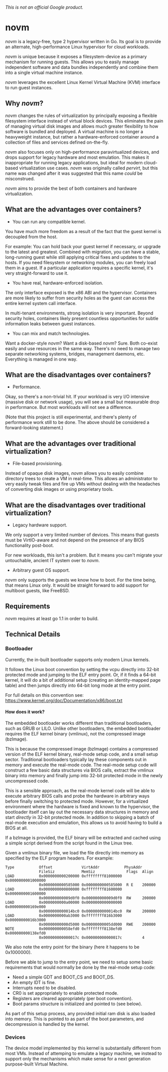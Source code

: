 *This is not an official Google product.*

novm
====

*novm* is a legacy-free, type 2 hypervisor written in Go. Its goal is to
provide an alternate, high-performance Linux hypervisor for cloud workloads.

*novm* is unique because it exposes a filesystem-device as a primary
mechanism for running guests. This allows you to easily manage independent
software and data bundles independently and combine them into a single virtual
machine instance.

*novm* leverages the excellent Linux Kernel Virtual Machine (KVM) interface to
run guest instances.

Why *novm*?
-----------

*novm* changes the rules of virtualization by principally exposing a flexible
filesystem interface instead of virtual block devices. This eliminates the pain
of managing virtual disk images and allows much greater flexibility to how
software is bundled and deployed. A virtual machine is no longer a heavyweight
instance, but rather a hardware-enforced container around a collection of files
and services defined on-the-fly.

*novm* also focuses only on high-performance paravirtualized devices, and drops
support for legacy hardware and most emulation. This makes it inappropriate
for running legacy applications, but ideal for modern cloud-based virtualization
use cases. *novm* was originally called *pervirt*, but this name was changed
after it was suggested that this name *could* be misconstrued.

*novm* aims to provide the best of both containers and hardware virtualization.

What are the advantages over containers?
----------------------------------------

* You can run any compatible kernel.

You have much more freedom as a result of the fact that the
guest kernel is decoupled from the host.

For example: You can hold back your guest kernel if necessary,
or upgrade to the latest and greatest. Combined with migration,
you can have a stable, long-running guest while still applying
critical fixes and updates to the hosts. If you need filesystem
or networking modules, you can freely load them in a guest. If
a particular application requires a specific kernel, it's very
straight-forward to use it.

* You have real, hardware-enforced isolation.

The only interface exposed is the x86 ABI and the hypervisor.
Containers are more likely to suffer from security holes as the
guest can access the entire kernel system call interface.

In multi-tenant environments, strong isolation is very important.
Beyond security holes, containers likely present countless
opportunities for subtle information leaks between guest instances.

* You can mix and match technologies.

Want a docker-style *novm*? Want a disk-based *novm*? Sure.
Both co-exist easily and use resources in the same way. There's
no need to manage two separate networking systems, bridges,
management daemons, etc. Everything is managed in one way.

What are the disadvantages over containers?
-------------------------------------------

* Performance.

Okay, so there's a non-trivial hit. If your workload is very I/O
intensive (massive disk or network usage), you will see a small
but measurable drop in performance. But most workloads will not
see a difference.

(Note that this project is still experimental, and there's plenty
of performance work still to be done. The above should be considered
a forward-looking statement.)

What are the advantages over traditional virtualization?
--------------------------------------------------------

* File-based provisioning.

Instead of opaque disk images, *novm* allows you to easily
combine directory trees to create a VM in real-time. This allows
an administrator to very easily tweak files and fire up VMs
without dealing with the headaches of converting disk images or
using proprietary tools.

What are the disadvantages over traditional virtualization?
-----------------------------------------------------------

* Legacy hardware support.

We only support a very limited number of devices. This means
that guests must be VirtIO-aware and not depend on the presence
of any BIOS functionality post-boot.

For new workloads, this isn't a problem. But it means you can't
migrate your untouchable, ancient IT system over to *novm*.

* Arbitrary guest OS support.

*novm* only supports the guests we know how to boot. For
the time being, that means Linux only. It would be straight
forward to add support for multiboot guests, like FreeBSD.

Requirements
------------

*novm* requires at least go 1.1 in order to build.

Technical Details
-----------------

### Bootloader ###

Currently, the in-built bootloader supports only modern Linux kernels.

It follows the Linux boot convention by setting the vcpu directly into 32-bit
protected mode and jumping to the ELF entry point. Or, if it finds a 64-bit
kernel, it will do a bit of additional setup (creating an identity-mapped page
table) and then jumps directly into 64-bit long mode at the entry point.

For full details on this convention see:
    https://www.kernel.org/doc/Documentation/x86/boot.txt

#### How does it work? ####

The embedded bootloader works different than traditional bootloaders, such as
GRUB or LILO. Unlike other bootloaders, the embedded bootloader requires the
ELF kernel binary (vmlinux), not the compressed image (bzImage).

This is because the compressed image (bzImage) contains a compressed version of
the ELF kernel binary, real-mode setup code, and a small setup sector.
Traditional bootloaders typically lay these components out in memory and
execute the real-mode code. The real-mode setup code will construct a few basic
data structures via BIOS calls, extract the vmlinux binary into memory and
finally jump into 32-bit protected mode in the newly uncompressed code.

This is a sensible approach, as the real-mode kernel code will be able to
execute arbitrary BIOS calls and probe the hardware in arbitrary ways before
finally switching to protected mode. However, for a virtualized environment
where the hardware is fixed and known to the hypervisor, the bootloader itself
can lay out the necessary data structures in memory and start *directly* in
32-bit protected mode. In addition to skipping a batch of real-mode execution
and emulation, this allows us to avoid having to build a BIOS at all.

If a bzImage is provided, the ELF binary will be extracted and cached using a
simple script derived from the script found in the Linux tree.

Given a vmlinux binary file, we load the file directly into memory as specified
by the ELF program headers. For example:

    Type           Offset             VirtAddr           PhysAddr
                   FileSiz            MemSiz              Flags  Align
    LOAD           0x0000000000200000 0xffffffff81000000 0x0000000001000000
                   0x0000000000585000 0x0000000000585000  R E    200000
    LOAD           0x0000000000800000 0xffffffff81600000 0x0000000001600000
                   0x000000000009d0f0 0x000000000009d0f0  RW     200000
    LOAD           0x0000000000a00000 0x0000000000000000 0x000000000169e000
                   0x0000000000014bc0 0x0000000000014bc0  RW     200000
    LOAD           0x0000000000ab3000 0xffffffff816b3000 0x00000000016b3000
                   0x00000000000d5000 0x00000000005dd000  RWE    200000
    NOTE           0x000000000058efd0 0xffffffff8138efd0 0x000000000138efd0
                   0x000000000000017c 0x000000000000017c         4

We also note the entry point for the binary (here it happens to be 0x1000000).

Before we able to jump to the entry point, we need to setup some basic
requirements that would normally be done by the real-mode setup code:

* Need a simple GDT and BOOT_CS and BOOT_DS.
* An empty IDT is fine.
* Interrupts need to be disabled.
* CR0 is set appropriately to enable protected mode.
* Registers are cleared appropriately (per boot convention).
* Boot params structure is initialized and pointed to (see below).

As part of this setup process, any provided initial ram disk is also loaded
into memory. This is pointed to as part of the boot parameters, and
decompression is handled by the kernel.

### Devices ###

The device model implemented by this kernel is substantially different from
most VMs. Instead of attemping to emulate a legacy machine, we instead to
support only the mechanisms which make sense for a next generation
purpose-built Virtual Machine.

